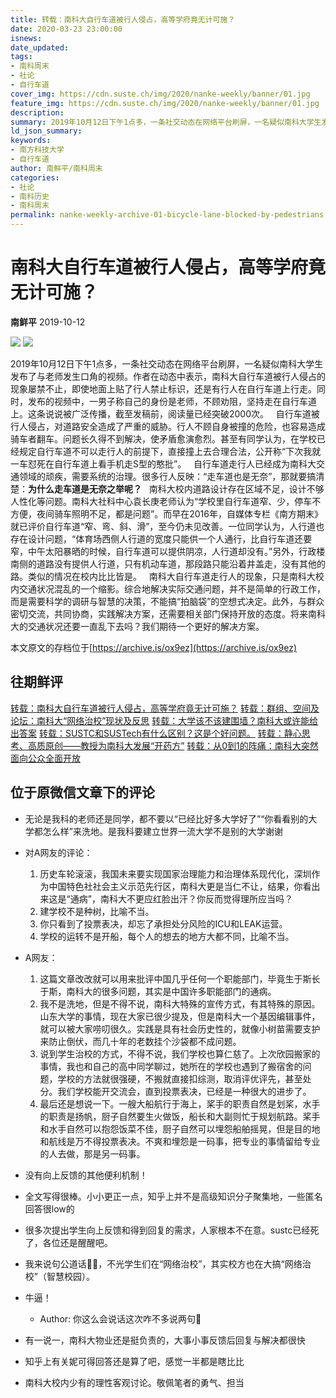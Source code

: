 ```yaml
---
title: 转载：南科大自行车道被行人侵占，高等学府竟无计可施？
date: 2020-03-23 23:00:00
isnews:
date_updated:
tags:
- 南科周末
- 社论
- 自行车道
cover_img: https://cdn.suste.ch/img/2020/nanke-weekly/banner/01.jpg
feature_img: https://cdn.suste.ch/img/2020/nanke-weekly/banner/01.jpg
description:
summary: 2019年10月12日下午1点多，一条社交动态在网络平台刷屏，一名疑似南科大学生发布了与老师发生口角的视频。作者在动态中表示，南科大自行车道被行人侵占的现象屡禁不止，即使地面上贴了行人禁止标识，还是有行人在自行车道上行走。
ld_json_summary:
keywords:
- 南方科技大学
- 自行车道
author: 南鲜平/南科周末
categories:
- 社论
- 南科历史
- 南科周末
permalink: nanke-weekly-archive-01-bicycle-lane-blocked-by-pedestrians
---
```

# 南科大自行车道被行人侵占，高等学府竟无计可施？
**南鲜平** 2019-10-12

![](https://cdn.suste.ch/img/2020/nanke-weekly/banner/original/01.jpg)
![](https://cdn.suste.ch/img/2020/nanke-weekly/banner.png)

2019年10月12日下午1点多，一条社交动态在网络平台刷屏，一名疑似南科大学生发布了与老师发生口角的视频。作者在动态中表示，南科大自行车道被行人侵占的现象屡禁不止，即使地面上贴了行人禁止标识，还是有行人在自行车道上行走。同时，发布的视频中，一男子称自己的身份是老师，不顾劝阻，坚持走在自行车道上。这条说说被广泛传播，截至发稿前，阅读量已经突破2000次。
 
自行车道被行人侵占，对道路安全造成了严重的威胁。行人不顾自身被撞的危险，也容易造成骑车者翻车。问题长久得不到解决，使矛盾愈演愈烈。甚至有同学认为，在学校已经规定自行车道不可以走行人的前提下，直接撞上去合理合法，公开称“下次我就一车怼死在自行车道上看手机走S型的憨批”。
 
自行车道走行人已经成为南科大交通领域的顽疾，需要系统的治理。很多行人反映：“走车道也是无奈”，那就要搞清楚：**为什么走车道是无奈之举呢？**
 
南科大校内道路设计存在区域不足，设计不够人性化等问题。南科大社科中心袁长庚老师认为“学校里自行车道窄、少，停车不方便，夜间骑车照明不足，都是问题”。而早在2016年，自媒体专栏《南方期末》就已评价自行车道“窄、弯、斜、滑”，至今仍未见改善。一位同学认为，人行道也存在设计问题，“体育场西侧人行道的宽度只能供一个人通行，比自行车道还要窄，中午太阳暴晒的时候，自行车道可以提供阴凉，人行道却没有。”另外，行政楼南侧的道路没有提供人行道，只有机动车道，那段路只能沿着井盖走，没有其他的路。类似的情况在校内比比皆是。
 
南科大自行车道走行人的现象，只是南科大校内交通状况混乱的一个缩影。综合地解决实际交通问题，并不是简单的行政工作，而是需要科学的调研与智慧的决策，不能搞“拍脑袋”的空想式决定。此外，与群众密切交流，共同协商，实践解决方案，还需要相关部门保持开放的态度。将来南科大的交通状况还要一直乱下去吗？我们期待一个更好的解决方案。

本文原文的存档位于[https://archive.is/ox9ez](https://archive.is/ox9ez)

## 往期鲜评
[转载：南科大自行车道被行人侵占，高等学府竟无计可施？](https://nanke.suste.ch/2020/03/23/nanke-weekly-archive-01-bicycle-lane-blocked-by-pedestrians/)
[转载：群组、空间及论坛：南科大“网络治校”现状及反思](https://nanke.suste.ch/2020/03/23/nanke-weekly-archive-02-manage-sustech-online)
[转载：大学该不该建围墙？南科大或许能给出答案](https://nanke.suste.ch/2020/03/23/nanke-weekly-archive-03-wall-of-sustech)
[转载：SUSTC和SUSTech有什么区别？这是个好问题。](https://nanke.suste.ch/2020/03/23/nanke-weekly-archive-04-sustech-or-sustc)
[转载：静心思考、高质原创——教授为南科大发展“开药方”](https://nanke.suste.ch/2020/03/23/nanke-weekly-archive-05-prescription-to-sustech)
[转载：从0到1的阵痛：南科大突然面向公众全面开放](https://nanke.suste.ch/2020/03/23/nanke-weekly-archive-06-sustech-open-to-public)

## 位于原微信文章下的评论

* 无论是我科的老师还是同学，都不要以“已经比好多大学好了”“你看看别的大学都怎么样”来洗地。是我科要建立世界一流大学不是别的大学谢谢

* 对A网友的评论：
    1. 历史车轮滚滚，我国未来要实现国家治理能力和治理体系现代化，深圳作为中国特色社社会主义示范先行区，南科大更是当仁不让，结果，你看出来这是“通病”，南科大不更应红脸出汗？你反而觉得理所应当吗？
    2. 建学校不是种树，比喻不当。
    3. 你只看到了投票表决，却忘了承担处分风险的ICU和LEAK运营。
    4. 学校的运转不是开船，每个人的想去的地方大都不同，比喻不当。

* A网友：
    1. 这篇文章改改就可以用来批评中国几乎任何一个职能部门，毕竟生于斯长于斯，南科大的很多问题，其实是中国许多职能部门的通病。
    2. 我不是洗地，但是不得不说，南科大特殊的宣传方式，有其特殊的原因。山东大学的事情，现在大家已很少提及，但是南科大一个基因编辑事件，就可以被大家唠叨很久。实践是具有社会历史性的，就像小树苗需要支护来防止倒伏，而几十年的老数挂个沙袋都不成问题。
    3. 说到学生治校的方式，不得不说，我们学校也算仁慈了。上次欣园搬家的事情，我也和自己的高中同学聊过，她所在的学校也遇到了搬宿舍的问题，学校的方法就很强硬，不搬就直接扣综测，取消评优评先，甚至处分。我们学校能开交流会，直到投票表决，已经是一种很大的进步了。
    4. 最后还是想说一下。一艘大船航行于海上，桨手的职责自然是划桨，水手的职责是扬帆，厨子自然要生火做饭，船长和大副则忙于规划航路。桨手和水手自然可以抱怨饭菜不佳，厨子自然可以埋怨船舶摇晃，但是目的地和航线是万不得投票表决。不爽和埋怨是一码事，把专业的事情留给专业的人去做，那是另一码事。

* 没有向上反馈的其他便利机制！

* 全文写得很棒。小小更正一点，知乎上并不是高级知识分子聚集地，一些匿名回答很low的

* 很多次提出学生向上反馈和得到回复的需求，人家根本不在意。sustc已经死了，各位还是醒醒吧。

* 我来说句公道话🌹🐔，不光学生们在“网络治校”，其实校方也在大搞“网络治校”（智慧校园）。

* 牛逼！
    * Author: 你这么会说话这次咋不多说两句🤨

* 有一说一，南科大物业还是挺负责的，大事小事反馈后回复与解决都很快

* 知乎上有关妮可得回答还是算了吧，感觉一半都是瞎比比

* 南科大校内少有的理性客观讨论。敬佩笔者的勇气、担当
